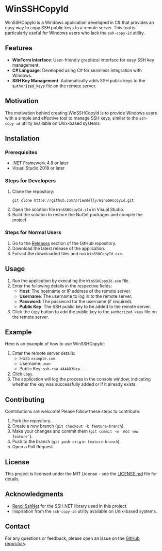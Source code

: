 # WinSSHCopyId

WinSSHCopyId is a Windows application developed in C# that provides an easy way to copy SSH public keys to a remote server. This tool is particularly useful for Windows users who lack the `ssh-copy-id` utility.

## Features

- **WinForm Interface**: User-friendly graphical interface for easy SSH key management.
- **C# Language**: Developed using C# for seamless integration with Windows.
- **SSH Key Management**: Automatically adds SSH public keys to the `authorized_keys` file on the remote server.

## Motivation

The motivation behind creating WinSSHCopyId is to provide Windows users with a simple and effective tool to manage SSH keys, similar to the `ssh-copy-id` utility available on Unix-based systems.

## Installation

### Prerequisites

- .NET Framework 4.8 or later
- Visual Studio 2019 or later

### Steps for Developers

1. Clone the repository:
    ```bash
    git clone https://github.com/priesdelly/WinSSHCopyId.git
    ```
2. Open the solution file `WinSSHCopyId.sln` in Visual Studio.
3. Build the solution to restore the NuGet packages and compile the project.

### Steps for Normal Users

1. Go to the [Releases](https://github.com/priesdelly/WinSSHCopyId/releases) section of the GitHub repository.
2. Download the latest release of the application.
3. Extract the downloaded files and run `WinSSHCopyId.exe`.

## Usage

1. Run the application by executing the `WinSSHCopyId.exe` file.
2. Enter the following details in the respective fields:
    - **Host**: The hostname or IP address of the remote server.
    - **Username**: The username to log in to the remote server.
    - **Password**: The password for the username (if required).
    - **Public Key**: The SSH public key to be added to the remote server.
3. Click the `Copy` button to add the public key to the `authorized_keys` file on the remote server.

## Example

Here is an example of how to use WinSSHCopyId:

1. Enter the remote server details:
    - Host: `example.com`
    - Username: `user`
    - Public Key: `ssh-rsa AAAAB3Nza...`
2. Click `Copy`.
3. The application will log the process in the console window, indicating whether the key was successfully added or if it already exists.

## Contributing

Contributions are welcome! Please follow these steps to contribute:

1. Fork the repository.
2. Create a new branch (`git checkout -b feature-branch`).
3. Make your changes and commit them (`git commit -m 'Add new feature'`).
4. Push to the branch (`git push origin feature-branch`).
5. Open a Pull Request.

## License

This project is licensed under the MIT License - see the [LICENSE.md](LICENSE.md) file for details.

## Acknowledgments

- [Renci.SshNet](https://github.com/sshnet/SSH.NET) for the SSH.NET library used in this project.
- Inspiration from the `ssh-copy-id` utility available on Unix-based systems.

## Contact

For any questions or feedback, please open an issue on the [GitHub repository](https://github.com/yourusername/WinSSHCopyId).
